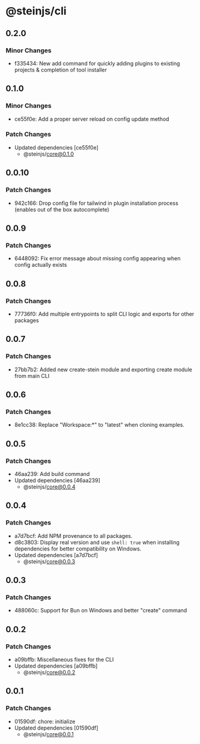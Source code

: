 # @steinjs/cli

## 0.2.0

### Minor Changes

- f335434: New add command for quickly adding plugins to existing projects & completion of tool installer

## 0.1.0

### Minor Changes

- ce55f0e: Add a proper server reload on config update method

### Patch Changes

- Updated dependencies [ce55f0e]
  - @steinjs/core@0.1.0

## 0.0.10

### Patch Changes

- 942c166: Drop config file for tailwind in plugin installation process (enables out of the box autocomplete)

## 0.0.9

### Patch Changes

- 6448092: Fix error message about missing config appearing when config actually exists

## 0.0.8

### Patch Changes

- 77736f0: Add multiple entrypoints to split CLI logic and exports for other packages

## 0.0.7

### Patch Changes

- 27bb7b2: Added new create-stein module and exporting create module from main CLI

## 0.0.6

### Patch Changes

- 8e1cc38: Replace "Workspace:\*" to "latest" when cloning examples.

## 0.0.5

### Patch Changes

- 46aa239: Add build command
- Updated dependencies [46aa239]
  - @steinjs/core@0.0.4

## 0.0.4

### Patch Changes

- a7d7bcf: Add NPM provenance to all packages.
- d8c3803: Display real version and use `shell: true` when installing dependencies for better compatibility on Windows.
- Updated dependencies [a7d7bcf]
  - @steinjs/core@0.0.3

## 0.0.3

### Patch Changes

- 488060c: Support for Bun on Windows and better "create" command

## 0.0.2

### Patch Changes

- a09bffb: Miscellaneous fixes for the CLI
- Updated dependencies [a09bffb]
  - @steinjs/core@0.0.2

## 0.0.1

### Patch Changes

- 01590df: chore: initialize
- Updated dependencies [01590df]
  - @steinjs/core@0.0.1
